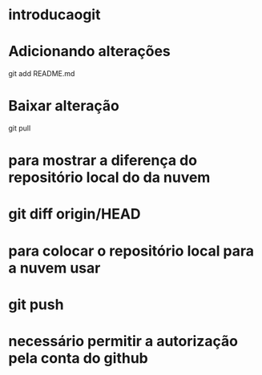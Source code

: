 # introducaogit
# Adicionando alterações
git add README.md

# Baixar alteração
git pull

# para mostrar a diferença do repositório local do da nuvem
# git diff origin/HEAD

# para colocar o repositório local para a nuvem usar
# git push
# necessário permitir a autorização pela conta do github 
